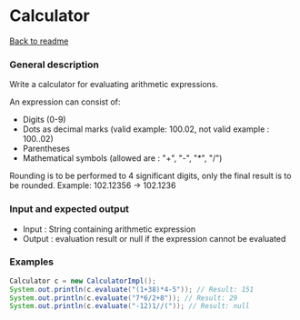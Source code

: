 # Calculator #

[Back to readme](/README.md)

### General description ###

Write a calculator for evaluating arithmetic expressions.

An expression can consist of:

* Digits (0-9)
* Dots as decimal marks (valid example: 100.02, not valid example : 100..02)
* Parentheses
* Mathematical symbols (allowed are : "+", "-", "*", "/")

Rounding is to be performed to 4 significant digits, only the final result is to be rounded.
Example: 102.12356 -> 102.1236

### Input and expected output ###
* Input : String containing arithmetic expression
* Output : evaluation result or null if the expression cannot be evaluated 

### Examples ###
```java
Calculator c = new CalculatorImpl();
System.out.println(c.evaluate("(1+38)*4-5")); // Result: 151
System.out.println(c.evaluate("7*6/2+8")); // Result: 29
System.out.println(c.evaluate("-12)1//(")); // Result: null
```
